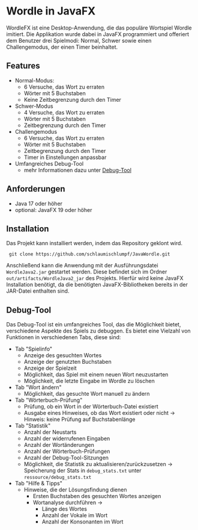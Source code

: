 # Wordle in JavaFX

WordleFX ist eine Desktop-Anwendung, die das populäre Wortspiel Wordle imitiert. Die Applikation wurde dabei in JavaFX programmiert und offeriert dem Benutzer drei Spielmodi: Normal, Schwer sowie einen Challengemodus, der einen Timer beinhaltet.

## Features
- Normal-Modus: 
  - 6 Versuche, das Wort zu erraten
  - Wörter mit 5 Buchstaben
  - Keine Zeitbegrenzung durch den Timer
- Schwer-Modus
  - 4 Versuche, das Wort zu erraten
  - Wörter mit 5 Buchstaben
  - Zeitbegrenzung durch den Timer
- Challengemodus
  - 6 Versuche, das Wort zu erraten
  - Wörter mit 5 Buchstaben
  - Zeitbegrenzung durch den Timer 
  - Timer in Einstellungen anpassbar
- Umfangreiches Debug-Tool
  - mehr Informationen dazu unter [Debug-Tool](#debug-tool)

## Anforderungen
- Java 17 oder höher
- optional: JavaFX 19 oder höher

## Installation
Das Projekt kann installiert werden, indem das Repository geklont wird. 
```
 git clone https://github.com/schlaumischlumpf/JavaWordle.git
```
Anschließend kann die Anwendung mit der Ausführungsdatei `WordleJava2.jar` gestartet werden. Diese befindet sich im Ordner `out/artifacts/WordleJava2_jar` des Projekts. 
Hierfür wird keine JavaFX Installation benötigt, da die benötigten JavaFX-Bibliotheken bereits in der JAR-Datei enthalten sind.

## Debug-Tool
Das Debug-Tool ist ein umfangreiches Tool, das die Möglichkeit bietet, verschiedene Aspekte des Spiels zu debuggen. Es bietet eine Vielzahl von Funktionen in verschiedenen Tabs, diese sind:
- Tab "Spielinfo"
  - Anzeige des gesuchten Wortes
  - Anzeige der genutzten Buchstaben
  - Anzeige der Spielzeit
  - Möglichkeit, das Spiel mit einem neuen Wort neuzustarten
  - Möglichkeit, die letzte Eingabe im Wordle zu löschen
- Tab "Wort ändern"
  - Möglichkeit, das gesuchte Wort manuell zu ändern
- Tab "Wörterbuch-Prüfung"
  - Prüfung, ob ein Wort in der Wörterbuch-Datei existiert
  - Ausgabe eines Hinweises, ob das Wort existiert oder nicht → Hinweis: keine Prüfung auf Buchstabenlänge
- Tab "Statistik"
  - Anzahl der Neustarts
  - Anzahl der widerrufenen Eingaben
  - Anzahl der Wortänderungen
  - Anzahl der Wörterbuch-Prüfungen
  - Anzahl der Debug-Tool-Sitzungen
  - Möglichkeit, die Statistik zu aktualisieren/zurückzusetzen
  → Speicherung der Stats in `debug_stats.txt` unter `ressource/debug_stats.txt`
- Tab "Hilfe & Tipps"
  - Hinweise, die der Lösungsfindung dienen
    - Ersten Buchstaben des gesuchten Wortes anzeigen
    - Wortanalyse durchführen →
      - Länge des Wortes
      - Anzahl der Vokale im Wort
      - Anzahl der Konsonanten im Wort